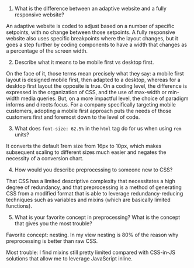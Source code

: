 1. What is the difference between an adaptive website and a fully responsive website?

An adaptive website is coded to adjust based on a number of specific setpoints, with no change between those setpoints. A fully responsive website also uses specific breakpoints where the layout changes, but it goes a step further by coding components to have a width that changes as a percentage of the screen width. 

2. Describe what it means to be mobile first vs desktop first.

On the face of it, those terms mean precisely what they say: a mobile first layout is designed mobile first, then adapted to a desktop, whereas for a desktop first layout the opposite is true. On a coding level, the difference is expressed in the organization of CSS, and the use of max-width or min-width media queries. But, on a more impactful level, the choice of paradigm informs and directs focus. For a company specifically targeting mobile customers, adopting a mobile first approach puts the needs of those customers first and foremost down to the level of code. 

3. What does `font-size: 62.5%` in the `html` tag do for us when using `rem` units?

It converts the default 1rem size from 16px to 10px, which makes subsequent scaling to different sizes much easier and negates the necessity of a conversion chart. 

4. How would you describe preprocessing to someone new to CSS?

That CSS has a limited descriptive complexity that necessitates a high degree of redundancy, and that preprocessing is a method of generating CSS from a modified format that is able to leverage redundancy-reducing techniques such as variables and mixins (which are basically limited functions). 

5. What is your favorite concept in preprocessing? What is the concept that gives you the most trouble?

Favorite concept: nesting. In my view nesting is 80% of the reason why preprocessing is better than raw CSS.

Most trouble: I find mixins still pretty limited compared with CSS-in-JS solutions that allow me to leverage JavaScript inline.
